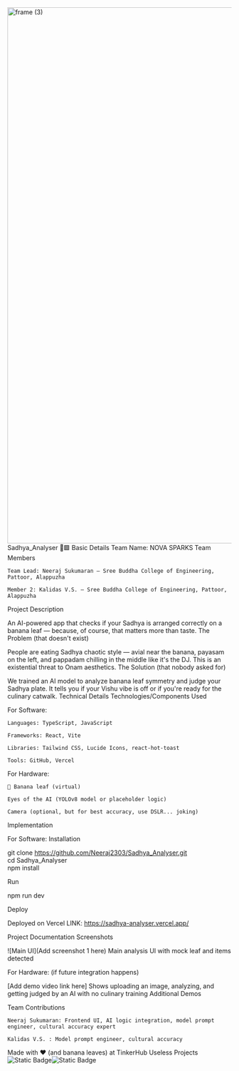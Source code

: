 <img width="3188" height="1202" alt="frame (3)" src="https://github.com/user-attachments/assets/517ad8e9-ad22-457d-9538-a9e62d137cd7" />
Sadhya_Analyser 🍛🟩
Basic Details
Team Name: NOVA SPARKS
Team Members

    Team Lead: Neeraj Sukumaran – Sree Buddha College of Engineering, Pattoor, Alappuzha

    Member 2: Kalidas V.S. – Sree Buddha College of Engineering, Pattoor, Alappuzha


Project Description

An AI-powered app that checks if your Sadhya is arranged correctly on a banana leaf — because, of course, that matters more than taste.
The Problem (that doesn't exist)

People are eating Sadhya chaotic style — avial near the banana, payasam on the left, and pappadam chilling in the middle like it's the DJ. This is an existential threat to Onam aesthetics.
The Solution (that nobody asked for)

We trained an AI model to analyze banana leaf symmetry and judge your Sadhya plate. It tells you if your Vishu vibe is off or if you're ready for the culinary catwalk.
Technical Details
Technologies/Components Used

For Software:

    Languages: TypeScript, JavaScript

    Frameworks: React, Vite

    Libraries: Tailwind CSS, Lucide Icons, react-hot-toast

    Tools: GitHub, Vercel

For Hardware:

    🥲 Banana leaf (virtual)

    Eyes of the AI (YOLOv8 model or placeholder logic)

    Camera (optional, but for best accuracy, use DSLR... joking)

Implementation

For Software:
Installation

git clone https://github.com/Neeraj2303/Sadhya_Analyser.git  
cd Sadhya_Analyser  
npm install

Run

npm run dev

Deploy

Deployed on Vercel
LINK: https://sadhya-analyser.vercel.app/

Project Documentation
Screenshots

![Main UI](Add screenshot 1 here)
Main analysis UI with mock leaf and items detected

For Hardware: (if future integration happens)

[Add demo video link here]
Shows uploading an image, analyzing, and getting judged by an AI with no culinary training
Additional Demos

Team Contributions

    Neeraj Sukumaran: Frontend UI, AI logic integration, model prompt engineer, cultural accuracy expert

    Kalidas V.S. : Model prompt engineer, cultural accuracy
    
Made with ❤️ (and banana leaves) at TinkerHub Useless Projects
![Static Badge](https://img.shields.io/badge/TinkerHub-black?link=https%3A%2F%2Fwww.tinkerhub.org%2F)![Static Badge](https://img.shields.io/badge/UselessProjects--2.0-brightgreen?link=https%3A%2F%2Fwww.tinkerhub.org%2Fevents%2FQ2Q1TQKX6Q%2FUseless%2520Projects)

